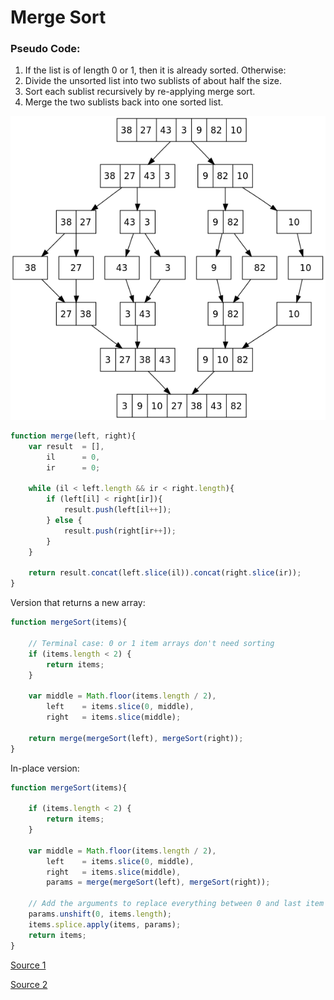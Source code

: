 # Merge Sort

### Pseudo Code:

1. If the list is of length 0 or 1, then it is already sorted. Otherwise:
1. Divide the unsorted list into two sublists of about half the size.
1. Sort each sublist recursively by re-applying merge sort.
1. Merge the two sublists back into one sorted list.

![Merge Sort](./merge.png)

```js
function merge(left, right){
    var result  = [],
        il      = 0,
        ir      = 0;

    while (il < left.length && ir < right.length){
        if (left[il] < right[ir]){
            result.push(left[il++]);
        } else {
            result.push(right[ir++]);
        }
    }

    return result.concat(left.slice(il)).concat(right.slice(ir));
}
```

Version that returns a new array:

```js
function mergeSort(items){

    // Terminal case: 0 or 1 item arrays don't need sorting
    if (items.length < 2) {
        return items;
    }

    var middle = Math.floor(items.length / 2),
        left    = items.slice(0, middle),
        right   = items.slice(middle);

    return merge(mergeSort(left), mergeSort(right));
}
```

In-place version:

```js
function mergeSort(items){

    if (items.length < 2) {
        return items;
    }

    var middle = Math.floor(items.length / 2),
        left    = items.slice(0, middle),
        right   = items.slice(middle),
        params = merge(mergeSort(left), mergeSort(right));

    // Add the arguments to replace everything between 0 and last item in the array
    params.unshift(0, items.length);
    items.splice.apply(items, params);
    return items;
}
```

[Source 1](https://en.wikipedia.org/wiki/Merge_sort)

[Source 2](https://www.nczonline.net/blog/2012/10/02/computer-science-and-javascript-merge-sort/)
